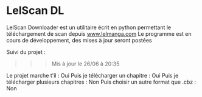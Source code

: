 # LelScan DL

LelScan Downloader est un utilitaire écrit en python permettant le téléchargement de scan depuis www.lelmanga.com
Le programme est en cours de développement, des mises à jour seront postées

Suivi du projet :

>>> Mis à jour le 26/06 à 20:35

Le projet marche t'il : Oui
Puis je télécharger un chapitre : Oui
Puis je télécharger plusieurs chapitres : Non
Puis choisir un autre format que .cbz : Non
